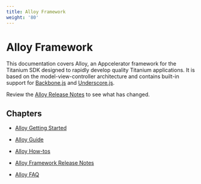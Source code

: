 ```yaml
---
title: Alloy Framework
weight: '80'
---
```


# Alloy Framework

This documentation covers Alloy, an Appcelerator framework for the Titanium SDK designed to rapidly develop quality Titanium applications. It is based on the model-view-controller architecture and contains built-in support for [Backbone.js](http://docs.appcelerator.com/backbone/0.9.2/) and [Underscore.js](http://underscorejs.org/).

Review the [Alloy Release Notes](https://github.com/appcelerator/alloy/blob/master/CHANGELOG.md) to see what has changed.

## Chapters

* [Alloy Getting Started](/guide/Alloy_Framework/Alloy_Getting_Started/)

* [Alloy Guide](/guide/Alloy_Framework/Alloy_Guide/)

* [Alloy How-tos](/guide/Alloy_Framework/Alloy_How-tos/)

* [Alloy Framework Release Notes](/guide/Alloy_Framework/Alloy_Framework_Release_Notes/)

* [Alloy FAQ](/guide/Alloy_Framework/Alloy_FAQ/)
